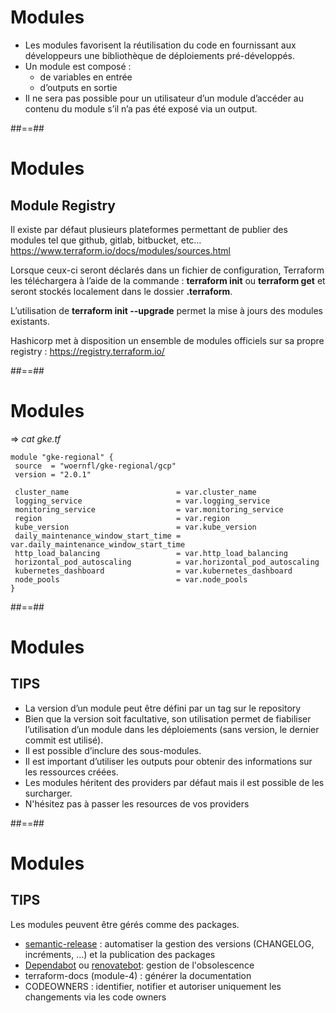 <!-- .slide:-->

# Modules

* Les modules favorisent la réutilisation du code en fournissant aux développeurs une bibliothèque de déploiements pré-développés.
* Un module est composé :
  * de variables en entrée
  * d’outputs en sortie
* Il ne sera pas possible pour un utilisateur d’un module d’accéder au contenu du module s’il n’a pas été exposé via un output.



##==##

# Modules

## Module Registry

Il existe par défaut plusieurs plateformes permettant de publier des modules tel que github, gitlab, bitbucket, etc…
https://www.terraform.io/docs/modules/sources.html

Lorsque ceux-ci seront déclarés dans un fichier de configuration, Terraform les téléchargera à l’aide de la commande : **terraform init** ou **terraform get** et seront stockés localement dans le dossier **.terraform**.

L’utilisation de **terraform init --upgrade** permet la mise à jours des modules existants.

Hashicorp met à disposition un ensemble de modules officiels sur sa propre registry : https://registry.terraform.io/


##==##
<!-- .slide: class="with-code-bg-dark" -->

# Modules

=> *cat gke.tf*

```hcl-terraform
module "gke-regional" {
 source  = "woernfl/gke-regional/gcp"
 version = "2.0.1"

 cluster_name                        = var.cluster_name
 logging_service                     = var.logging_service
 monitoring_service                  = var.monitoring_service
 region                              = var.region
 kube_version                        = var.kube_version
 daily_maintenance_window_start_time = var.daily_maintenance_window_start_time
 http_load_balancing                 = var.http_load_balancing
 horizontal_pod_autoscaling          = var.horizontal_pod_autoscaling
 kubernetes_dashboard                = var.kubernetes_dashboard
 node_pools                          = var.node_pools
}
```

##==##

# Modules

## TIPS

* La version d’un module peut être défini par un tag sur le repository
* Bien que la version soit facultative, son utilisation permet de fiabiliser l’utilisation d’un module dans les déploiements (sans version, le dernier commit est utilisé).
* Il est possible d’inclure des sous-modules.
* Il est important d’utiliser les outputs pour obtenir des informations sur les ressources créées.
* Les modules héritent des providers par défaut mais il est possible de les surcharger.
* N'hésitez pas à passer les resources de vos providers


##==##

# Modules

## TIPS

Les modules peuvent être gérés comme des packages.

- [semantic-release](https://semantic-release.gitbook.io/semantic-release/) : automatiser la gestion des versions (CHANGELOG, incréments, ...) et la publication des packages
- [Dependabot](https://dependabot.com/terraform/) ou [renovatebot](https://github.com/renovatebot/renovate): gestion de l'obsolescence
- terraform-docs (module-4) : générer la documentation
- CODEOWNERS : identifier, notifier et autoriser uniquement les changements via les code owners
